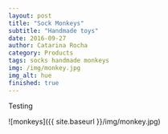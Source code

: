 ```yaml
---
layout: post
title: "Sock Monkeys"
subtitle: "Handmade toys"
date: 2016-09-27
author: Catarina Rocha
category: Products
tags: socks handmade monkeys
img: /img/monkey.jpg
img_alt: hue
finished: true
---
```


Testing 

![monkeys]({{ site.baseurl }}/img/monkey.jpg)